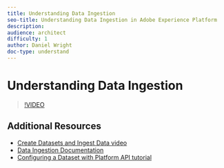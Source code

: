 ```yaml
---
title: Understanding Data Ingestion
seo-title: Understanding Data Ingestion in Adobe Experience Platform
description: 
audience: architect
difficulty: 1
author: Daniel Wright
doc-type: understand
---
```


# Understanding Data Ingestion

>[!VIDEO](https://video.tv.adobe.com/v/27106?quality=12)

## Additional Resources

* [Create Datasets and Ingest Data video](datasets-feature-video-use.md)
* [Data Ingestion Documentation](https://www.adobe.io/apis/experienceplatform/home/data-ingestion.html)
* [Configuring a Dataset with Platform API tutorial](https://www.adobe.io/apis/experienceplatform/home/tutorials/alltutorials.html#!api-specification/markdown/narrative/tutorials/creating_a_dataset_tutorial/creating_a_dataset_tutorial.md)